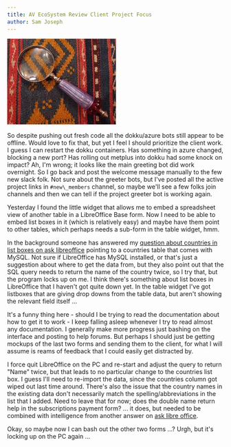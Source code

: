 ```yaml
---
title: AV EcoSystem Review Client Project Focus
author: Sam Joseph
---
```


![focus](../images/focus.jpeg)

So despite pushing out fresh code all the dokku/azure bots still appear to be offline.  Would love to fix that, but yet I feel I should prioritize the client work.  I guess I can restart the dokku containers.   Has something in azure changed, blocking a new port?  Has rolling out metplus into dokku had some knock on impact?  Ah, I'm wrong; it looks like the main greeting bot did work overnight.  So I go back and post the welcome message manually to the few new slack folk.  Not sure about the greeter bots, but I've posted all the active project links in `#new\_members` channel, so maybe we'll see a few folks join channels and then we can tell if the project greeter bot is working again.

Yesterday I found the little widget that allows me to embed a spreadsheet view of another table in a LibreOffice Base form.  Now I need to be able to embed list boxes in it (which is relatively easy) and maybe have them point to other tables, which perhaps needs a sub-form in the table widget, hmm.

In the background someone has answered my [question about countries in list boxes on ask libreoffice](https://ask.libreoffice.org/en/question/140501/base-dropdown-country-list/) pointing to a countries table that comes with MySQL. Not sure if LibreOffice has MySQL installed, or that's just a suggestion about where to get the data from, but they also point out that the SQL query needs to return the name of the country twice, so I try that, but the program locks up on me.  I think there's something about list boxes in LibreOffice that I haven't got quite down yet.  In the table widget I've got listboxes that are giving drop downs from the table data, but aren't showing the relevant field itself ...

It's a funny thing here - should I be trying to read the documentation about how to get it to work - I keep falling asleep whenever I try to read almost any documentation.  I generally make more progress just bashing on the interface and posting to help forums.  But perhaps I should just be getting mockups of the last two forms and sending them to the client, for what I will assume is reams of feedback that I could easily get distracted by.

I force quit LibreOffice on the PC and re-start and adjust the query to return "Name" twice, but that leads to no particular change to the countries list box.  I guess I'll need to re-import the data, since the countries column got wiped out last time around.  There's also the issue that the country names in the existing data don't necessarily match the spelling/abbreviations in the list that I added.  Need to leave that for now; does the double name return help in the subscriptions payment form? ... it does, but needed to be combined with intelligence from another answer on [ask libre office](https://ask.libreoffice.org/en/question/65146/a-dropdown-list-inside-a-control-grid-table-with-sql-consult-in-base/?answer=65195#post-id-65195).

Okay, so maybe now I can bash out the other two forms ...?  Urgh, but it's locking up on the PC again ...
